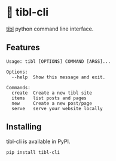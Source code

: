 # 🗿 tibl-cli

[tibl](https://github.com/Uinelj/tibl) python command line interface.


## Features 

```
Usage: tibl [OPTIONS] COMMAND [ARGS]...

Options:
  --help  Show this message and exit.

Commands:
  create  Create a new tibl site
  items   list posts and pages
  new     Create a new post/page
  serve   serve your website locally
```

## Installing

tibl-cli is  available in PyPI.

```bash
pip install tibl-cli
```
